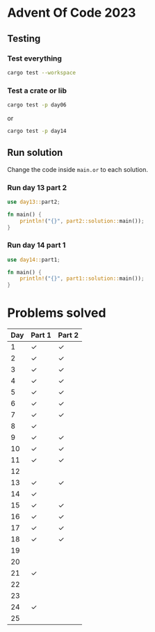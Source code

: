 # Advent Of Code 2023

## Testing

### Test everything

```bash
cargo test --workspace
```

### Test a crate or lib

```bash
cargo test -p day06
```

or

```bash
cargo test -p day14
```

###

## Run solution

Change the code inside `main.or` to each solution.

### Run day 13 part 2

```rust
use day13::part2;

fn main() {
    println!("{}", part2::solution::main());
}
```

### Run day 14 part 1

```rust
use day14::part1;

fn main() {
    println!("{}", part1::solution::main());
}
```

# Problems solved

| Day | Part 1  | Part 2  |
| --- | ------- | ------- |
| 1   | &check; | &check; |
| 2   | &check; | &check; |
| 3   | &check; | &check; |
| 4   | &check; | &check; |
| 5   | &check; | &check; |
| 6   | &check; | &check; |
| 7   | &check; | &check; |
| 8   | &check; |         |
| 9   | &check; | &check; |
| 10  | &check; | &check; |
| 11  | &check; | &check; |
| 12  |         |         |
| 13  | &check; | &check; |
| 14  | &check; |         |
| 15  | &check; | &check; |
| 16  | &check; | &check; |
| 17  | &check; | &check; |
| 18  | &check; | &check; |
| 19  |         |         |
| 20  |         |         |
| 21  | &check; |         |
| 22  |         |         |
| 23  |         |         |
| 24  | &check; |         |
| 25  |         |         |
